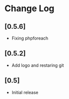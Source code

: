 # Change Log

## [0.5.6]

- Fixing phpforeach

## [0.5.2]

- Add logo and restaring git

## [0.5]

- Initial release
